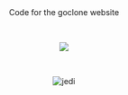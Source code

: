 <p align="center">
</p>

<br>

<p align="center">
Code for the goclone website
</p>

<br>

<p align="center">
   <a href="https://goreportcard.com/report/github.com/imthaghost/goclone"><img src="https://goreportcard.com/badge/github.com/imthaghost/goclone"></a>
</p>
<br>
<p align="center">
  <img alt="jedi" src="https://github.com/imthaghost/goclone/blob/master/docs/media/logo.png"> 
</p>


